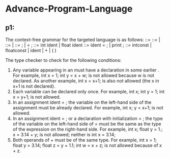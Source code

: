 # Advance-Program-Language

## p1:

The context-free grammar for the targeted language is as follows: 
  <program> ::= <unitList>
  <unitList> ::= <unit><unitList> | <unit>
  <unit> ::= <decl> | <stmt>
  <decl> ::= <varDecl> ; | <varDecl> = <expr> ;
  <varDecl> ::= int ident | float ident
  <stmt> ::= ident = <expr> ; | print <expr> ;
  <expr> ::= intconst | floatconst | ident | <expr> + <expr> | ( <expr> )
  
The type checker to check for the following conditions:
  1) Any variable appearing in an <expr> must have a declaration in some earlier <decl>. For example, int x = 1; int y = x + w; is not allowed because w is not declared. As another example, int x = x+1; is also not allowed (the x in x+1 is not declared).
  2) Each variable can be declared only once. For example, int x; int y = 1; int x = y+1; is not allowed.
  3) In an assignment ident = <expr> ; the variable on the left-hand side of the assignment must be already declared. For example, int x; y = x+1; is not allowed.
  4) In an assignment ident = <expr> ; or a declaration with initialization <varDecl> = <expr> ; the type of the variable on the left-hand side of = must be the same as the type of the expression on the right-hand side. For example, int x; float y = 1.; x = 3.14 + y; is not allowed; neither is int x = 3.14;
  5) Both operands of + must be of the same type. For example, int x = 1; float y = 3.14; float z = y + 1.1; int w = x + z; is not allowed because of x + z.
